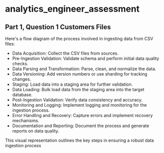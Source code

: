 # analytics_engineer_assessment

## Part 1, Question 1 Customers Files
Here's a flow diagram of the process involved in ingesting data from CSV files:

* Data Acquisition: Collect the CSV files from sources.
* Pre-Ingestion Validation: Validate schema and perform initial data quality checks.
* Data Parsing and Transformation: Parse, clean, and normalize the data.
* Data Versioning: Add version numbers or use sharding for tracking changes.
* Staging: Load data into a staging area for further validation.
* Data Loading: Bulk load data from the staging area into the target database.
* Post-Ingestion Validation: Verify data consistency and accuracy.
* Monitoring and Logging: Implement logging and monitoring for the ingestion process.
* Error Handling and Recovery: Capture errors and implement recovery mechanisms.
* Documentation and Reporting: Document the process and generate reports on data quality.

This visual representation outlines the key steps in ensuring a robust data ingestion process

